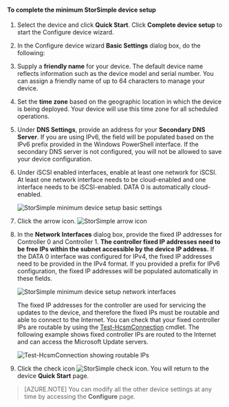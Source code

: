 <!--author=alkohli last changed: 9/17/15-->

#### To complete the minimum StorSimple device setup

1. Select the device and click **Quick Start**. Click **Complete device setup** to start the Configure device wizard.

2. In the Configure device wizard **Basic Settings** dialog box, do the following:
  1. Supply a **friendly name** for your device. The default device name reflects information such as the device model and serial number. You can assign a friendly name of up to 64 characters to manage your device.
  2. Set the **time zone** based on the geographic location in which the device is being deployed. Your device will use this time zone for all scheduled operations.
  3. Under **DNS Settings**, provide an address for your **Secondary DNS Server**. If you are using IPv6, the field will be populated based on the IPv6 prefix provided in the Windows PowerShell interface. 
  If the secondary DNS server is not configured, you will not be allowed to save your device configuration.
  4. Under iSCSI enabled interfaces, enable at least one network for iSCSI. At least one network interface needs to be cloud-enabled and one interface needs to be iSCSI-enabled. DATA 0 is automatically cloud-enabled.
 
      ![StorSimple minimum device setup basic settings](./media/storsimple-complete-minimum-device-setup-u1/HCS_MinDeviceSetupBasicSettings1-include.png)

3. Click the arrow icon. ![StorSimple arrow icon](./media/storsimple-complete-minimum-device-setup/HCS_ArrowIcon-include.png)

4. In the **Network Interfaces** dialog box, provide the fixed IP addresses for Controller 0 and Controller 1. **The controller fixed IP addresses need to be free IPs within the subnet accessible by the device IP address.** If the DATA 0 interface was configured for IPv4, the fixed IP addresses need to be provided in the IPv4 format. If you provided a prefix for IPv6 configuration, the fixed IP addresses will be populated automatically in these fields.


    ![StorSimple minimum device setup network interfaces](./media/storsimple-complete-minimum-device-setup-u1/HCS_MinDeviceSetupNetworkInterfaces2-include.png)

    The fixed IP addresses for the controller are used for servicing the updates to the device, and therefore the fixed IPs must be routable and able to connect to the Internet. You can check that your fixed controller IPs are routable by using the [Test-HcsmConnection][Test] cmdlet. The following example shows fixed controller IPs are routed to the Internet and can access the Microsoft Update servers. 

     ![Test-HcsmConnection showing routable IPs](./media/storsimple-complete-minimum-device-setup-u1/Test-HcsmConnectionOutputRegisteredDevice.png)

5. Click the check icon ![StorSimple check icon](./media/storsimple-complete-minimum-device-setup/HCS_CheckIcon-include.png).
  You will return to the device **Quick Start** page.

 > [AZURE.NOTE] You can modify all the other device settings at any time by accessing the **Configure** page.

<!--Link reference-->
[Test]: https://technet.microsoft.com/library/dn715782(v=wps.630).aspx

